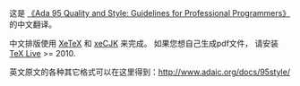 这是 [《Ada 95 Quality and Style: Guidelines for Professional Programmers》](http://www.adaic.org/resources/add_content/docs/95style/html/cover.html)的中文翻译。

中文排版使用 [XeTeX](http://scripts.sil.org/xetex) 和 [xeCJK](http://www.ctan.org/pkg/xecjk) 来完成。
如果您想自己生成pdf文件， 请安装 [TeX Live](http://www.tug.org/texlive/) >= 2010.

英文原文的各种其它格式可以在这里得到：http://www.adaic.org/docs/95style/ 
